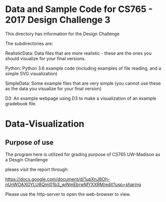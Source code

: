 # Data and Sample Code for CS765 - 2017 Design Challenge 3

This directory has information for the Design Challenge

The subdirectories are:

RealisticData: Data files that are more realistic - these are the ones you should visualize for your final versions.

Python: Python 3.6 example code (including examples of file reading, and a simple SVG visualization)

SimpleData: Some example files that are very simple (you cannot use these as the data you visualize for your final version)

D3: An example webpage using D3 to make a visualization of an example gradebook file.
# Data-Visualization

## Purpose of use
The program here is utilized for grading purpose of CS765 UW-Madison as a Desgin Chanllenge

pleaes visit the report through:

https://docs.google.com/document/d/1upXnJ8Oh-nUnWOAXGYLU8QmI01b3_wiNmEbrwMYXXRM/edit?usp=sharing

Please use the http-server to open the web-browser to view.